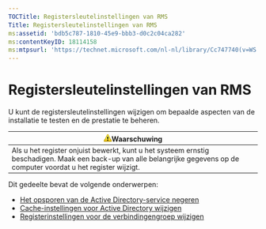 ```yaml
---
TOCTitle: Registersleutelinstellingen van RMS
Title: Registersleutelinstellingen van RMS
ms:assetid: 'bdb5c787-1810-45e9-bbb3-d0c2c04ca282'
ms:contentKeyID: 18114158
ms:mtpsurl: 'https://technet.microsoft.com/nl-nl/library/Cc747740(v=WS.10)'
---
```


Registersleutelinstellingen van RMS
===================================

U kunt de registersleutelinstellingen wijzigen om bepaalde aspecten van de installatie te testen en de prestatie te beheren.

| ![](/security-updates/images/Cc747740.Caution(WS.10).gif)Waarschuwing                                                                                          |
|---------------------------------------------------------------------------------------------------------------------------------------------------------------------------|
| Als u het register onjuist bewerkt, kunt u het systeem ernstig beschadigen. Maak een back-up van alle belangrijke gegevens op de computer voordat u het register wijzigt. |

Dit gedeelte bevat de volgende onderwerpen:

-   [Het opsporen van de Active Directory-service negeren](https://technet.microsoft.com/9d97e7fb-5b05-4853-ad7b-6cc82b9729f0)
-   [Cache-instellingen voor Active Directory wijzigen](https://technet.microsoft.com/8789a7a5-2065-4fae-9104-e0a70f1f2fb6)
-   [Registerinstellingen voor de verbindingengroep wijzigen](https://technet.microsoft.com/c61d91db-a1ad-4ca5-a492-015da629afbc)
